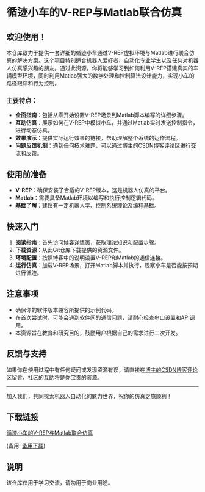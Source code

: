 # 循迹小车的V-REP与Matlab联合仿真

## 欢迎使用！

本仓库致力于提供一套详细的循迹小车通过V-REP虚拟环境与Matlab进行联合仿真的解决方案。这个项目特别适合机器人爱好者、自动化专业学生以及任何对机器人仿真感兴趣的朋友。通过此资源，你将能够学习到如何利用V-REP搭建真实的车辆模型环境，同时利用Matlab强大的数学处理和控制算法设计能力，实现小车的路径跟踪和行为控制。

### 主要特点：

- **全面指南**：包括从零开始设置V-REP场景到Matlab脚本编写的详细步骤。
- **互动仿真**：展示如何在V-REP中模拟小车，并通过Matlab实时发送控制指令，进行动态仿真。
- **效果演示**：提供实际运行效果的链接，帮助理解整个系统的运作流程。
- **问题反馈机制**：遇到任何技术难题，可以通过博主的CSDN博客评论区进行交流和反馈。

## 使用前准备

- **V-REP**：确保安装了合适的V-REP版本，这是机器人仿真的平台。
- **Matlab**：需要具备Matlab环境以编写和执行控制逻辑代码。
- **基础了解**：建议有一定机器人学、控制系统理论及编程基础。

## 快速入门

1. **阅读指南**：首先访问[博客详情页](https://blog.csdn.net/qq_33243369/article/details/91381549)，获取理论知识和配置步骤。
2. **下载资源**：从此Git仓库下载提供的资源文件。
3. **环境配置**：按照博客中的说明设置V-REP和Matlab的通信连接。
4. **运行仿真**：加载V-REP场景，打开Matlab脚本并执行，观察小车是否能按预期进行循迹。

## 注意事项

- 确保你的软件版本兼容所提供的示例代码。
- 在首次尝试时，可能会遇到软件间的通信问题，请耐心检查串口设置和API调用。
- 本资源旨在教育和研究目的，鼓励用户根据自己的需求进行二次开发。

## 反馈与支持

如果你在使用过程中有任何疑问或发现资源有误，请直接在[博主的CSDN博客评论区](https://blog.csdn.net/qq_33243369)留言，社区的互助将是你宝贵的资源。

---

加入我们，共同探索机器人自动化的魅力世界，祝你的仿真之旅顺利！

## 下载链接
[循迹小车的V-REP与Matlab联合仿真](https://pan.quark.cn/s/eccb3d31332a) 

(备用: [备用下载](https://pan.baidu.com/s/1q0uzjlgmXMXtQi-NZ9-kqw?pwd=1234))

## 说明

该仓库仅用于学习交流，请勿用于商业用途。
